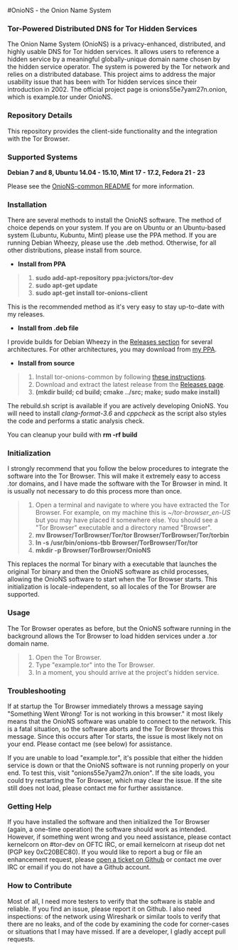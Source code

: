 #OnioNS - the Onion Name System
### Tor-Powered Distributed DNS for Tor Hidden Services

The Onion Name System (OnioNS) is a privacy-enhanced, distributed, and highly usable DNS for Tor hidden services. It allows users to reference a hidden service by a meaningful globally-unique domain name chosen by the hidden service operator. The system is powered by the Tor network and relies on a distributed database. This project aims to address the major usability issue that has been with Tor hidden services since their introduction in 2002. The official project page is onions55e7yam27n.onion, which is example.tor under OnioNS.

### Repository Details

This repository provides the client-side functionality and the integration with the Tor Browser.

### Supported Systems

**Debian 7 and 8, Ubuntu 14.04 - 15.10, Mint 17 - 17.2, Fedora 21 - 23**

Please see the [OnioNS-common README](https://github.com/Jesse-V/OnioNS-common#supported-systems) for more information.

### Installation

There are several methods to install the OnioNS software. The method of choice depends on your system. If you are on Ubuntu or an Ubuntu-based system (Lubuntu, Kubuntu, Mint) please use the PPA method. If you are running Debian Wheezy, please use the .deb method. Otherwise, for all other distributions, please install from source.

* **Install from PPA**

> 1. **sudo add-apt-repository ppa:jvictors/tor-dev**
> 2. **sudo apt-get update**
> 3. **sudo apt-get install tor-onions-client**

This is the recommended method as it's very easy to stay up-to-date with my releases.

* **Install from .deb file**

I provide builds for Debian Wheezy in the [Releases section](https://github.com/Jesse-V/OnioNS-client/releases) for several architectures. For other architectures, you may download from [my PPA](https://launchpad.net/~jvictors/+archive/tor-dev/+packages).

* **Install from source**

> 1. Install tor-onions-common by following [these instructions](https://github.com/Jesse-V/OnioNS-common#installation).
> 2. Download and extract the latest release from the [Releases page](https://github.com/Jesse-V/OnioNS-client/releases).
> 3. **(mkdir build; cd build; cmake ../src; make; sudo make install)**

The rebuild.sh script is available if you are actively developing OnioNS. You will need to install *clang-format-3.6* and *cppcheck* as the script also styles the code and performs a static analysis check.

You can cleanup your build with **rm -rf build**

### Initialization

I strongly recommend that you follow the below procedures to integrate the software into the Tor Browser. This will make it extremely easy to access .tor domains, and I have made the software with the Tor Browser in mind. It is usually not necessary to do this process more than once.

> 1. Open a terminal and navigate to where you have extracted the Tor Browser. For example, on my machine this is *~/tor-browser_en-US* but you may have placed it somewhere else. You should see a "Tor Browser" executable and a directory named "Browser".
> 2. **mv Browser/TorBrowser/Tor/tor Browser/TorBrowser/Tor/torbin**
> 3. **ln -s /usr/bin/onions-tbb Browser/TorBrowser/Tor/tor**
> 4. **mkdir -p Browser/TorBrowser/OnioNS**

This replaces the normal Tor binary with a executable that launches the original Tor binary and then the OnioNS software as child processes, allowing the OnioNS software to start when the Tor Browser starts. This initialization is locale-independent, so all locales of the Tor Browser are supported.

### Usage

The Tor Browser operates as before, but the OnioNS software running in the background allows the Tor Browser to load hidden services under a .tor domain name.

> 1. Open the Tor Browser.
> 2. Type "example.tor" into the Tor Browser.
> 3. In a moment, you should arrive at the project's hidden service.

### Troubleshooting

If at startup the Tor Browser immediately throws a message saying "Something Went Wrong! Tor is not working in this browser." it most likely means that the OnioNS software was unable to connect to the network. This is a fatal situation, so the software aborts and the Tor Browser throws this message. Since this occurs after Tor starts, the issue is most likely not on your end. Please contact me (see below) for assistance.

If you are unable to load "example.tor", it's possible that either the hidden service is down or that the OnioNS software is not running properly on your end. To test this, visit "onions55e7yam27n.onion". If the site loads, you could try restarting the Tor Browser, which may clear the issue. If the site still does not load, please contact me for further assistance.

### Getting Help

If you have installed the software and then initialized the Tor Browser (again, a one-time operation) the software should work as intended. However, if something went wrong and you need assistance, please contact kernelcorn on #tor-dev on OFTC IRC, or email kernelcorn at riseup dot net (PGP key 0xC20BEC80). If you would like to report a bug or file an enhancement request, please [open a ticket on Github](https://github.com/Jesse-V/OnioNS-client/issues) or contact me over IRC or email if you do not have a Github account.

### How to Contribute

Most of all, I need more testers to verify that the software is stable and reliable. If you find an issue, please report it on Github. I also need inspections: of the network using Wireshark or similar tools to verify that there are no leaks, and of the code by examining the code for corner-cases or situations that I may have missed. If are a developer, I gladly accept pull requests.
